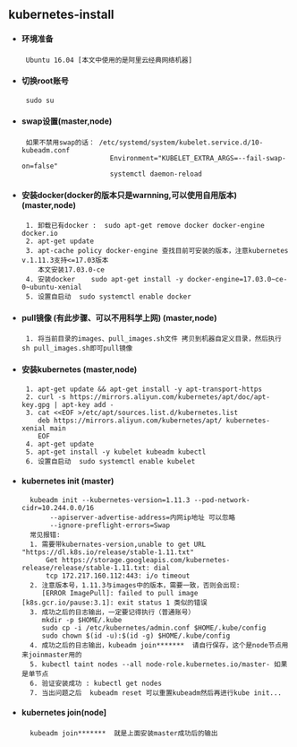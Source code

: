 ## kubernetes-install

+  #### 环境准备
        Ubuntu 16.04 [本文中使用的是阿里云经典网络机器]

+  #### 切换root账号
        sudo su
+  #### swap设置(master,node)
        如果不禁用swap的话： /etc/systemd/system/kubelet.service.d/10-kubeadm.conf
                             Environment="KUBELET_EXTRA_ARGS=--fail-swap-on=false"
                             systemctl daemon-reload
+  #### 安装docker(docker的版本只是warnning,可以使用自用版本)(master,node)
        1. 卸载已有docker :  sudo apt-get remove docker docker-engine docker.io
        2. apt-get update
        3. apt-cache policy docker-engine 查找目前可安装的版本，注意kubernetes v.1.11.3支持<=17.03版本
           本文安装17.03.0-ce   
        4. 安装docker    sudo apt-get install -y docker-engine=17.03.0~ce-0~ubuntu-xenial              
        5. 设置自启动  sudo systemctl enable docker 
+  #### pull镜像 (有此步骤、可以不用科学上网) (master,node)
        1. 将当前目录的images、pull_images.sh文件 拷贝到机器自定义目录，然后执行 sh pull_images.sh即可pull镜像    
+  #### 安装kubernetes (master,node)
        1. apt-get update && apt-get install -y apt-transport-https
        2. curl -s https://mirrors.aliyun.com/kubernetes/apt/doc/apt-key.gpg | apt-key add -
        3. cat <<EOF >/etc/apt/sources.list.d/kubernetes.list
           deb https://mirrors.aliyun.com/kubernetes/apt/ kubernetes-xenial main
           EOF
        4. apt-get update
        5. apt-get install -y kubelet kubeadm kubectl
        6. 设置自启动  sudo systemctl enable kubelet
+ #### kubernetes init (master)
        kubeadm init --kubernetes-version=1.11.3 --pod-network-cidr=10.244.0.0/16 
             --apiserver-advertise-address=内网ip地址 可以忽略
             --ignore-preflight-errors=Swap
        常见报错:
        1. 需要带kubernates-version,unable to get URL "https://dl.k8s.io/release/stable-1.11.txt" 
            Get https://storage.googleapis.com/kubernetes-release/release/stable-1.11.txt: dial 
            tcp 172.217.160.112:443: i/o timeout
        2. 注意版本号，1.11.3与images中的版本，需要一致，否则会出现:     
           [ERROR ImagePull]: failed to pull image [k8s.gcr.io/pause:3.1]: exit status 1 类似的错误              
        3. 成功之后的日志输出，一定要记得执行（普通账号）
           mkdir -p $HOME/.kube
           sudo cp -i /etc/kubernetes/admin.conf $HOME/.kube/config
           sudo chown $(id -u):$(id -g) $HOME/.kube/config
        4. 成功之后的日志输出，kubeadm join*******  请自行保存，这个是node节点用来joinmaster用的 
        5. kubectl taint nodes --all node-role.kubernetes.io/master- 如果是单节点
        6. 验证安装成功 : kubectl get nodes
        7. 当出问题之后  kubeadm reset 可以重置kubeadm然后再进行kube init...
+ #### kubernetes join(node]
        kubeadm join*******  就是上面安装master成功后的输出          
